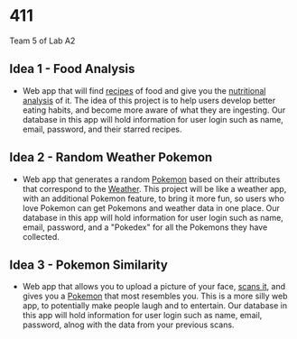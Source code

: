 # 411

Team 5 of Lab A2

## Idea 1 - Food Analysis
 - Web app that will find [recipes](https://www.themealdb.com/api.php) of food and give you the [nutritional analysis](https://rapidapi.com/spoonacular/api/recipe-food-nutrition) of it. The idea of this project is to help users develop better eating habits, and become more aware of what they are ingesting. Our database in this app will hold information for user login such as name, email, password, and their starred recipes. 
 
<!-- another nutrition analysis api alternative: https://developer.edamam.com/edamam-docs-nutrition-api -->
 
## Idea 2 - Random Weather Pokemon
 - Web app that generates a random [Pokemon](https://pokeapi.co/) based on their attributes that correspond to the [Weather](https://openweathermap.org/). This project will be like a weather app, with an additional Pokemon feature, to bring it more fun, so users who love Pokemon can get Pokemons and weather data in one place. Our database in this app will hold information for user login such as name, email, password, and a "Pokedex" for all the Pokemons they have collected.  
  
## Idea 3 - Pokemon Similarity 
 - Web app that allows you to upload a picture of your face, [scans it](https://skybiometry.com/documentation/), and gives you a [Pokemon](https://pokeapi.co/) that most resembles you. This is a more silly web app, to potentially make people laugh and to entertain. Our database in this app will hold information for user login such as name, email, password, alnog with the data from your previous scans. 

